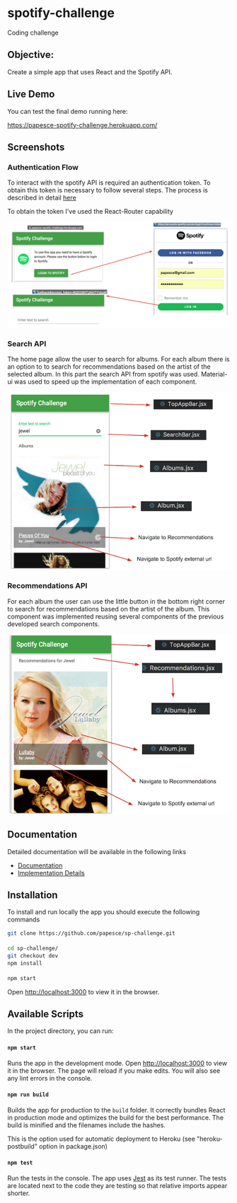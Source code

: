 # spotify-challenge
Coding challenge

## Objective:
 Create a simple app that uses React and the Spotify API.

## Live Demo

You can test the final demo running here:

https://papesce-spotify-challenge.herokuapp.com/

## Screenshots

### Authentication Flow
To interact with the spotify API is required an authentication token.  To obtain this token is necessary to follow several steps.  The process is described in detail [here](https://developer.spotify.com/web-api/authorization-guide/)

To obtain the token I've used the React-Router capability

![login.png](docs/auth_flow.png)

### Search API

The home page allow the user to search for albums. For each album there is an option to to search for recommendations based on the artist of the selected album. In this part the search API from spotify was used. Material-ui was used to speed up the implementation of each component. 

![Search Home Page](docs/homepage.png)


### Recommendations API

For each album the user can use the little button in the bottom right corner to search for recommendations based on the artist of the album.
This component was implemented reusing several components of the previous developed search components.

![Recommnedations Page](docs/recommendations.png)

## Documentation 

Detailed documentation will be available in the following links

- [Documentation](docs/DOCUMENTATION.md)
- [Implementation Details](docs/IMPLEMENTATION.md)

## Installation

To install and run locally the app you should execute the following commands

```sh
git clone https://github.com/papesce/sp-challenge.git

cd sp-challenge/
git checkout dev
npm install

npm start
```
Open [http://localhost:3000](http://localhost:3000) to view it in the browser.



## Available Scripts

In the project directory, you can run:

#### `npm start`

Runs the app in the development mode. Open [http://localhost:3000](http://localhost:3000) to view it in the browser. The page will reload if you make edits. You will also see any lint errors in the console.

#### `npm run build`

Builds the app for production to the `build` folder. It correctly bundles React in production mode and optimizes the build for the best performance. The build is minified and the filenames include the hashes.<br>

This is the option used for automatic deployment to Heroku (see "heroku-postbuild" option in package.json)

#### `npm test`

Run the tests in the console.  The app uses [Jest](https://facebook.github.io/jest/) as its test runner. The tests are located next to the code they are testing so that relative imports appear shorter.

